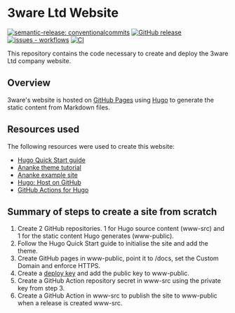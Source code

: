 # 3ware Ltd Website

[![semantic-release: conventionalcommits](https://img.shields.io/badge/semantic--release-conventionalcommits-blue?logo=semantic-release)](https://github.com/semantic-release/semantic-release) [![GitHub release](https://img.shields.io/github/release/3ware/www-src?include_prereleases=&sort=semver&color=yellow)](https://github.com/3ware/www-src/releases/) [![issues - workflows](https://img.shields.io/github/issues/3ware/www-src)](https://github.com/3ware/www-src/issues) [![CI](https://img.shields.io/github/actions/workflow/status/3ware/www-src/wait-for-checks.yaml?label=CI&logo=githubactions&logoColor=white)](https://github.com/3ware/www-src/actions/workflows/wait-for-checks.yaml)

This repository contains the code necessary to create and deploy the 3ware Ltd company website.

## Overview

3ware's website is hosted on [GitHub Pages](https://pages.github.com/) using [Hugo](https://gohugo.io/) to generate the static content from Markdown files.

## Resources used

The following resources were used to create this website:

- [Hugo Quick Start guide](https://gohugo.io/getting-started/quick-start/)
- [Ananke theme tutorial](https://themes.gohugo.io/themes/gohugo-theme-ananke/)
- [Ananke example site](https://github.com/theNewDynamic/gohugo-theme-ananke/tree/master/exampleSite)
- [Hugo: Host on GitHub](https://gohugo.io/hosting-and-deployment/hosting-on-github/#put-it-into-a-script)
- [GitHub Actions for Hugo](https://github.com/marketplace/actions/hugo-setup)

## Summary of steps to create a site from scratch

1. Create 2 GitHub repositories. 1 for Hugo source content (www-src) and 1 for the static content Hugo generates (www-public).
2. Follow the Hugo Quick Start guide to initialise the site and add the theme.
3. Create GitHub pages in www-public, point it to /docs, set the Custom Domain and enforce HTTPS.
4. Create a [deploy key](https://docs.github.com/en/authentication/connecting-to-github-with-ssh/managing-deploy-keys#set-up-deploy-keys) and add the public key to www-public.
5. Create a GitHub Action repository secret in www-src using the private key from step 3.
6. Create a GitHub Action in www-src to publish the site to www-public when a release is created www-src.
